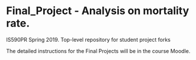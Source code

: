 # Final_Project - Analysis on mortality rate.
IS590PR Spring 2019. Top-level repository for student project forks

The detailed instructions for the Final Projects will be in the course Moodle.
